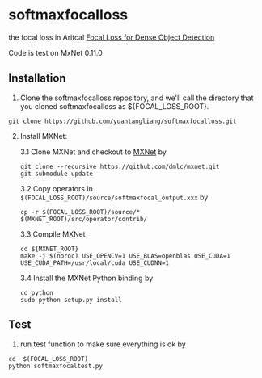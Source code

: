 # softmaxfocalloss
the focal loss in Aritcal [Focal Loss for Dense Object Detection](https://arxiv.org/abs/1708.02002)

Code is test  on   MxNet 0.11.0 

## Installation

1. Clone the softmaxfocalloss repository, and we'll call the directory that you cloned softmaxfocalloss as ${FOCAL_LOSS_ROOT}.
```
git clone https://github.com/yuantangliang/softmaxfocalloss.git
```

2. Install MXNet:

	3.1 Clone MXNet and checkout to [MXNet](https://github.com/apache/incubator-mxnet.git) by
	```
	git clone --recursive https://github.com/dmlc/mxnet.git
	git submodule update
	```
	3.2 Copy operators in `$(FOCAL_LOSS_ROOT)/source/softmaxfocal_output.xxx`  by
	```
	cp -r $(FOCAL_LOSS_ROOT)/source/* $(MXNET_ROOT)/src/operator/contrib/
	```
	3.3 Compile MXNet
	```
	cd ${MXNET_ROOT}
	make -j $(nproc) USE_OPENCV=1 USE_BLAS=openblas USE_CUDA=1 USE_CUDA_PATH=/usr/local/cuda USE_CUDNN=1
	```
	3.4 Install the MXNet Python binding by
	```
	cd python
	sudo python setup.py install
	```

## Test

1. 	run test function to make sure everything is ok by
```
cd  $(FOCAL_LOSS_ROOT)
python softmaxfocaltest.py
```
